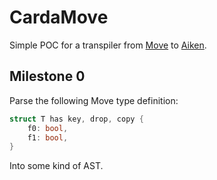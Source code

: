 # CardaMove

Simple POC for a transpiler from [Move](https://move-language.github.io/move/) to [Aiken](https://aiken-lang.org/).

## Milestone 0

Parse the following Move type definition:

```rust
struct T has key, drop, copy {
    f0: bool,
    f1: bool,
}
```

Into some kind of AST.
